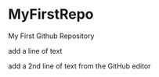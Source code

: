 # MyFirstRepo
My First Github Repository

add a line of text

add a 2nd line of text from the GitHub editor
